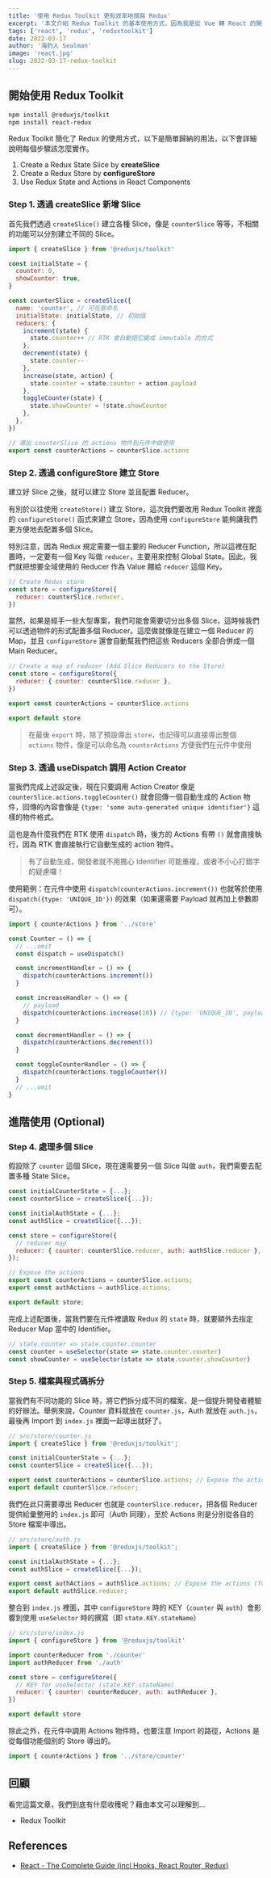 ```yaml
---
title: '使用 Redux Toolkit 更有效率地撰寫 Redux'
excerpt: '本文介紹 Redux Toolkit 的基本使用方式，因為我是從 Vue 轉 React 的開發者，第一眼看到 Redux Toolkit 真的眼睛為之一亮！裡面使用到的觀念與 Vuex 相仿，非常好理解，撰寫的結構也相當有條理喔。'
tags: ['react', 'redux', 'reduxtoolkit']
date: 2022-03-17
author: '海豹人 Sealman'
image: 'react.jpg'
slug: 2022-03-17-redux-toolkit
---
```


## 開始使用 Redux Toolkit

```bash
npm install @reduxjs/toolkit
npm install react-redux
```

Redux Toolkit 簡化了 Redux 的使用方式，以下是簡單歸納的用法，以下會詳細說明每個步驟該怎麼實作。

1. Create a Redux State Slice by **createSlice**
2. Create a Redux Store by **configureStore**
3. Use Redux State and Actions in React Components

### Step 1. 透過 createSlice 新增 Slice

首先我們透過 `createSlice()` 建立各種 Slice，像是 `counterSlice` 等等，不相關的功能可以分別建立不同的 Slice。

```jsx
import { createSlice } from '@reduxjs/toolkit'

const initialState = {
  counter: 0,
  showCounter: true,
}

const counterSlice = createSlice({
  name: 'counter', // 可任意命名
  initialState: initialState, // 初始值
  reducers: {
    increment(state) {
      state.counter++ // RTK 會自動把它變成 immutable 的方式
    },
    decrement(state) {
      state.counter--
    },
    increase(state, action) {
      state.counter = state.counter + action.payload
    },
    toggleCounter(state) {
      state.showCounter = !state.showCounter
    },
  },
})

// 導出 counterSlice 的 actions 物件到元件中做使用
export const counterActions = counterSlice.actions
```

### Step 2. 透過 configureStore 建立 Store

建立好 Slice 之後，就可以建立 Store 並且配置 Reducer。

有別於以往使用 `createStore()` 建立 Store，這次我們要改用 Redux Toolkit 裡面的 `configureStore()` 函式來建立 Store，因為使用 `configureStore` 能夠讓我們更方便地去配置多個 Slice。

特別注意，因為 Redux 規定需要一個主要的 Reducer Function，所以這裡在配置時，一定要有一個 Key 叫做 `reducer`，主要用來控制 Global State。因此，我們就把想要全域使用的 Reducer 作為 Value 餵給 `reducer` 這個 Key。

```jsx
// Create Redux store
const store = configureStore({
  reducer: counterSlice.reducer,
})
```

當然，如果是經手一些大型專案，我們可能會需要切分出多個 Slice，這時候我們可以透過物件的形式配置多個 Reducer。這麼做就像是在建立一個 Reducer 的 Map，並且 `configureStore` 還會自動幫我們把這些 Reducers 全部合併成一個 Main Reducer。

```jsx
// Create a map of reducer (Add Slice Reducers to the Store)
const store = configureStore({
  reducer: { counter: counterSlice.reducer },
})

export const counterActions = counterSlice.actions

export default store
```

> 在最後 `export` 時，除了預設導出 `store`，也記得可以直接導出整個 `actions` 物件，像是可以命名為 `counterActions` 方便我們在元件中使用

### Step 3. 透過 useDispatch 調用 Action Creator

當我們完成上述設定後，現在只要調用 Action Creator 像是 `counterSlice.actions.toggleCounter()` 就會回傳一個自動生成的 Action 物件，回傳的內容會像是 `{type: 'some auto-generated unique identifier'}` 這樣的物件格式。

這也是為什麼我們在 RTK 使用 `dispatch` 時，後方的 Actions 有帶 `()` 就會直接執行，因為 RTK 會直接執行它自動生成的 action 物件。

> 有了自動生成，開發者就不用擔心 Identifier 可能重複，或者不小心打錯字的疑慮囉！

使用範例：在元件中使用 `dispatch(counterActions.increment())` 也就等於使用 `dispatch({type: 'UNIQUE_ID'})` 的效果（如果還需要 Payload 就再加上參數即可）。

```jsx
import { counterActions } from '../store'

const Counter = () => {
  // ...omit
  const dispatch = useDispatch()

  const incrementHandler = () => {
    dispatch(counterActions.increment())
  }

  const increaseHandler = () => {
    // payload
    dispatch(counterActions.increase(10)) // {type: 'UNIQUE_ID', payload: 10}
  }

  const decrementHandler = () => {
    dispatch(counterActions.decrement())
  }

  const toggleCounterHandler = () => {
    dispatch(counterActions.toggleCounter())
  }
  // ...omit
}
```

## 進階使用 (Optional)

### Step 4. 處理多個 Slice

假設除了 `counter` 這個 Slice，現在還需要另一個 Slice 叫做 `auth`，我們需要去配置多種 State Slice。

```jsx
const initialCounterState = {...};
const counterSlice = createSlice({...});

const initialAuthState = {...};
const authSlice = createSlice({...});

const store = configureStore({
  // reducer map
  reducer: { counter: counterSlice.reducer, auth: authSlice.reducer },
});

// Expose the actions
export const counterActions = counterSlice.actions;
export const authActions = authSlice.actions;

export default store;
```

完成上述配置後，當我們要在元件裡讀取 Redux 的 `state` 時，就要額外去指定 Reducer Map 當中的 Identifier。

```jsx
// state.counter => state.counter.counter
const counter = useSelector(state => state.counter.counter)
const showCounter = useSelector(state => state.counter.showCounter)
```

### Step 5. 檔案與程式碼拆分

當我們有不同功能的 Slice 時，將它們拆分成不同的檔案，是一個提升開發者體驗的好辦法。舉例來說，Counter 資料就放在 `counter.js`，Auth 就放在 `auth.js`，最後再 Import 到 `index.js` 裡面一起導出就好了。

```jsx
// src/store/counter.js
import { createSlice } from '@reduxjs/toolkit';

const initialCounterState = {...};
const counterSlice = createSlice({...});

export const counterActions = counterSlice.actions; // Expose the actions
export default counterSlice.reducer;
```

我們在此只需要導出 Reducer 也就是 `counterSlice.reducer`，把各個 Reducer 提供給彙整用的 `index.js` 即可（Auth 同理），至於 Actions 則是分別從各自的 Store 檔案中導出。

```jsx
// src/store/auth.js
import { createSlice } from '@reduxjs/toolkit';

const initialAuthState = {...};
const authSlice = createSlice({...});

export const authActions = authSlice.actions; // Expose the actions (for dispatch)
export default authSlice.reducer;
```

整合到 `index.js` 裡面，其中 `configureStore` 時的 KEY（`counter` 與 `auth`）會影響到使用 `useSelector` 時的撰寫（即 `state.KEY.stateName`）

```jsx
// src/store/index.js
import { configureStore } from '@reduxjs/toolkit'

import counterReducer from './counter'
import authReducer from './auth'

const store = configureStore({
  // KEY for useSelector (state.KEY.stateName)
  reducer: { counter: counterReducer, auth: authReducer },
})

export default store
```

除此之外，在元件中調用 Actions 物件時，也要注意 Import 的路徑，Actions 是從每個功能個別的 Store 導出的。

```jsx
import { counterActions } from '../store/counter'
```

## 回顧

看完這篇文章，我們到底有什麼收穫呢？藉由本文可以理解到…

- Redux Toolkit

## References

- [React - The Complete Guide (incl Hooks, React Router, Redux)](https://www.udemy.com/course/react-the-complete-guide-incl-redux/)
